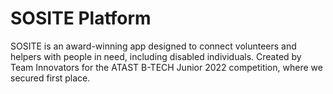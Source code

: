 # SOSITE Platform

SOSITE is an award-winning app designed to connect volunteers and helpers with people in need, including disabled individuals. Created by Team Innovators for the ATAST B-TECH Junior 2022 competition, where we secured first place.
